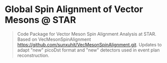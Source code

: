 # Global Spin Alignment of Vector Mesons @ STAR

> Code Package for Vector Meson Spin Alignment Analysis at STAR.
> Based on VecMesonSpinAlignment <https://github.com/sunxuhit/VecMesonSpinAlignment.git>.
> Updates to adapt "new" picoDst format and "new" detectors used in event plan reconstruction.

